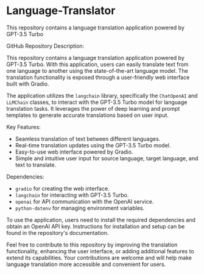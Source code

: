 # Language-Translator
This repository contains a language translation application powered by GPT-3.5 Turbo

GitHub Repository Description:

This repository contains a language translation application powered by GPT-3.5 Turbo. With this application, users can easily translate text from one language to another using the state-of-the-art language model. The translation functionality is exposed through a user-friendly web interface built with Gradio.

The application utilizes the `langchain` library, specifically the `ChatOpenAI` and `LLMChain` classes, to interact with the GPT-3.5 Turbo model for language translation tasks. It leverages the power of deep learning and prompt templates to generate accurate translations based on user input.

Key Features:
- Seamless translation of text between different languages.
- Real-time translation updates using the GPT-3.5 Turbo model.
- Easy-to-use web interface powered by Gradio.
- Simple and intuitive user input for source language, target language, and text to translate.

Dependencies:
- `gradio` for creating the web interface.
- `langchain` for interacting with GPT-3.5 Turbo.
- `openai` for API communication with the OpenAI service.
- `python-dotenv` for managing environment variables.

To use the application, users need to install the required dependencies and obtain an OpenAI API key. Instructions for installation and setup can be found in the repository's documentation.

Feel free to contribute to this repository by improving the translation functionality, enhancing the user interface, or adding additional features to extend its capabilities. Your contributions are welcome and will help make language translation more accessible and convenient for users.

